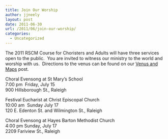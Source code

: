```yaml
---
title: Join Our Worship
author: jjneely
layout: post
date: 2011-06-30
url: /2011/06/join-our-worship/
categories:
  - Uncategorized
---
```

The 2011 RSCM Course for Choristers and Adults will have three services open to the public.  You are invited to witness our ministry to the world and worship with us.  Directions to the venus can be found on our [Venus and Maps][1] post.

Choral Evensong at St Mary’s School  
7:00 pm  Friday, July 15  
900 Hillsborough St., Raleigh

Festival Eucharist at Christ Episcopal Church  
10:00 am  Sunday July 17  
120 E. Edenton St. and Wilmington St., Raleigh

Choral Evensong at Hayes Barton Methodist Church  
4:00 pm Sunday, July 17  
2209 Fariview St., Raleigh

[1]: http://carolinarscm.org/2011/06/2011-venue-map/ "Venues and Maps"
